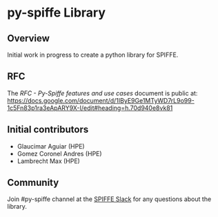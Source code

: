 # py-spiffe Library

## Overview
Initial work in progress to create a python library for SPIFFE.

## RFC

The _RFC - Py-Spiffe features and use cases_ document is public at: https://docs.google.com/document/d/1IByE9Ge1MTyWD7rL9o99-1c5Fn83p1ra3eApARY9X-I/edit#heading=h.70d940e8vk81

## Initial contributors
* Glaucimar Aguiar (HPE)
* Gomez Coronel Andres (HPE)
* Lambrecht Max (HPE)


## Community
Join #py-spiffe channel at the [SPIFFE Slack](https://spiffe.slack.com/) for any questions about the library.
